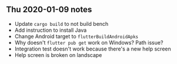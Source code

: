 ## Thu 2020-01-09 notes

-   Update `cargo build` to not build bench
-   Add instruction to install Java
-   Change Android target to `flutterBuildAndroidApks`
-   Why doesn't `flutter pub get` work on Windows? Path issue?
-   Integration test doesn't work because there's a new help screen
-   Help screen is broken on landscape